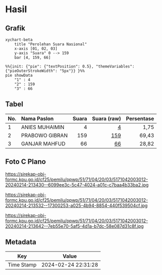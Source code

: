 # Hasil

## Grafik

```mermaid
xychart-beta
    title "Perolehan Suara Nasional"
    x-axis [01, 02, 03]
    y-axis "Suara" 0 --> 159
    bar [4, 159, 66]
```

```mermaid
%%{init: {"pie": {"textPosition": 0.5}, "themeVariables": {"pieOuterStrokeWidth": "5px"}} }%%
pie showData
    "1" : 4
    "2" : 159
    "3" : 66
```

## Tabel

| No. | Nama Paslon    | Suara | Suara (raw) | Persentase |
|:--- |:-------------- | -----:| -----------:| ----------:|
| 1   | ANIES MUHAIMIN | 4     | [4][p-1]    | 1,75       |
| 2   | PRABOWO GIBRAN | 159   | [159][p-2]  | 69,43      |
| 3   | GANJAR MAHFUD  | 66    | [66][p-3]   | 28,82      |


[p-1]: https://github.com/gigit-pemilu/pemilu-2024/blob/main/pilpres/hitung-suara/sub/51-bali/sub/71-kota-denpasar/sub/04-denpasar-utara/sub/2003-dangin-puri-kaja/sub/012-tps/sub/paslon-1.txt
[p-2]: https://github.com/gigit-pemilu/pemilu-2024/blob/main/pilpres/hitung-suara/sub/51-bali/sub/71-kota-denpasar/sub/04-denpasar-utara/sub/2003-dangin-puri-kaja/sub/012-tps/sub/paslon-2.txt
[p-3]: https://github.com/gigit-pemilu/pemilu-2024/blob/main/pilpres/hitung-suara/sub/51-bali/sub/71-kota-denpasar/sub/04-denpasar-utara/sub/2003-dangin-puri-kaja/sub/012-tps/sub/paslon-3.txt

## Foto C Plano

https://sirekap-obj-formc.kpu.go.id/cf25/pemilu/ppwp/51/71/04/20/03/5171042003012-20240214-213430--6099ee3c-5c47-4024-a01c-c7baa4b33ba2.jpg

https://sirekap-obj-formc.kpu.go.id/cf25/pemilu/ppwp/51/71/04/20/03/5171042003012-20240214-213532--17300253-a025-4b94-8854-440f539504cf.jpg

https://sirekap-obj-formc.kpu.go.id/cf25/pemilu/ppwp/51/71/04/20/03/5171042003012-20240214-213642--7eb55e70-5af5-4d1a-b7dc-58e087d31c8f.jpg


## Metadata

| Key        | Value               |
| ---------- | ------------------- |
| Time Stamp | 2024-02-24 22:31:28 |



